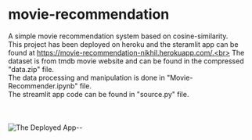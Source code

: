 # movie-recommendation
A simple movie recommendation system based on cosine-similarity.<br>
This project has been deployed on heroku and the steramlit app can be found at https://movie-recommendation-nikhil.herokuapp.com/.<br>
The dataset is from tmdb movie website and can be found in the compressed "data.zip" file.<br>
The data processing and manipulation is done in "Movie-Recommender.ipynb" file.<br>
The streamlit app code can be found in "source.py" file.<br>
<br>
<br>
<br>
![The Deployed App--](movie-recommendation-capture.gif)
